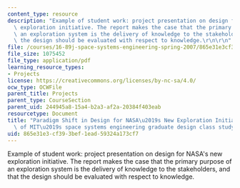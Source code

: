 ```yaml
---
content_type: resource
description: "Example of student work: project presentation on design for NASA's new\
  \ exploration initiative. The report makes the case that the primary purpose of\
  \ an exploration system is the delivery of knowledge to the stakeholders, and that\
  \ the design should be evaluated with respect to knowledge.\r\n\r\n"
file: /courses/16-89j-space-systems-engineering-spring-2007/865e31e3cf393bef1ead59324a173cf7_presentation_04.pdf
file_size: 1075452
file_type: application/pdf
learning_resource_types:
- Projects
license: https://creativecommons.org/licenses/by-nc-sa/4.0/
ocw_type: OCWFile
parent_title: Projects
parent_type: CourseSection
parent_uid: 244945a8-15a4-b2a3-af2a-20384f403eab
resourcetype: Document
title: "Paradigm Shift in Design for NASA\u2019s New Exploration Initiative: The result\
  \ of MIT\u2019s space systems engineering graduate design class study"
uid: 865e31e3-cf39-3bef-1ead-59324a173cf7
---
```

Example of student work: project presentation on design for NASA's new exploration initiative. The report makes the case that the primary purpose of an exploration system is the delivery of knowledge to the stakeholders, and that the design should be evaluated with respect to knowledge.

